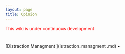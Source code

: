 ```yaml
---
layout: page
title: Opinion 
---
```

<span style="color:red">This wiki is under continuous development </span>
#  



[Distraction Managment ](istraction_managment .md) •

